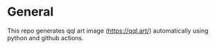 # General
This repo generates qql art image (https://qql.art/) automatically using python and github actions.

